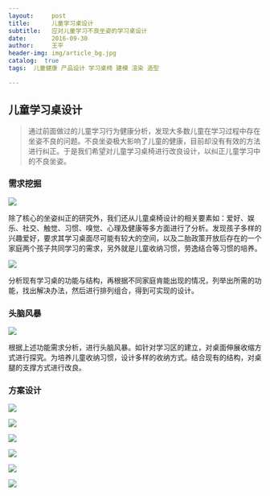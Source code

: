 ```yaml
---
layout:     post
title:      儿童学习桌设计
subtitle:   应对儿童学习不良坐姿的学习桌设计
date:       2016-09-30
author:     王平
header-img: img/article_bg.jpg
catalog:  true
tags:  儿童健康 产品设计 学习桌椅 建模 渲染 造型 

---
```


## 儿童学习桌设计

> 通过前面做过的儿童学习行为健康分析，发现大多数儿童在学习过程中存在坐姿不良的问题。不良坐姿极大影响了儿童的健康，目前却没有有效的方法进行纠正。于是我们希望对儿童学习桌椅进行改良设计，以纠正儿童学习中的不良坐姿。



### 需求挖掘

![](https://ws3.sinaimg.cn/large/0069RVTdgy1fu1irpllk4j31kw0hv4qp.jpg)

​        除了核心的坐姿纠正的研究外，我们还从儿童桌椅设计的相关要素如：爱好、娱乐、社交、触觉、习惯、嗅觉、心理及健康等多方面进行了分析。发现孩子多样的兴趣爱好，要求其学习桌面尽可能有较大的空间，以及二胎政策开放后存在的一个家庭两个孩子共同学习的需求，另外就是儿童收纳习惯，劳逸结合等习惯的培养。



![](https://ws2.sinaimg.cn/large/0069RVTdgy1fu1irnxg0ej31kw0hv4m1.jpg)

​        分析现有学习桌的功能与结构，再根据不同家庭肯能出现的情况，列举出所需的功能，找出解决办法，然后进行排列组合，得到可实现的设计。



### 头脑风暴

![](https://ws3.sinaimg.cn/large/0069RVTdgy1fu1irnhcg1j31kw0hvnng.jpg)

根据上述功能需求分析，进行头脑风暴。如针对学习区的建立，对桌面伸展收缩方式进行探究。为培养儿童收纳习惯，设计多样的收纳方式。结合现有的结构，对桌腿的支撑方式进行改良。



### 方案设计

![](https://ws1.sinaimg.cn/large/0069RVTdgy1fu1irlotamj31kw0hv4og.jpg)



![](https://ws4.sinaimg.cn/large/0069RVTdgy1fu1irkckdyj31kw0hvh89.jpg)



![](https://ws1.sinaimg.cn/large/0069RVTdgy1fu1irjhw9uj31kw0hv4gb.jpg)



![](https://ws1.sinaimg.cn/large/0069RVTdgy1fu1irj3iq2j31kw0hv182.jpg)



![](https://ws3.sinaimg.cn/large/0069RVTdgy1fu1irin71fj31kw0hvauh.jpg)



![](https://ws3.sinaimg.cn/large/0069RVTdgy1fu1irh37h7j31kw0hv4jz.jpg)

